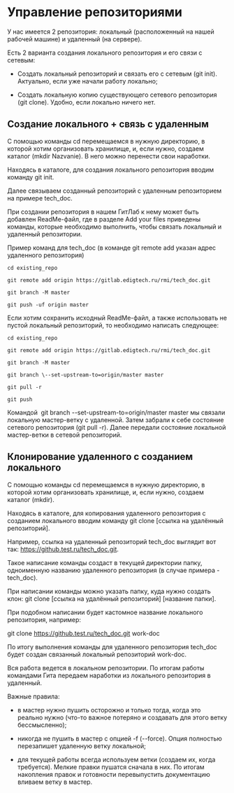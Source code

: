 # Управление репозиториями 

У нас имеется 2 репозитория: локальный (расположенный на нашей рабочей
машине) и удаленный (на сервере).

Есть 2 варианта создания локального репозитория и его связи с сетевым:

-   Создать локальный репозиторий и связать его с сетевым (git init).
    Актуально, если уже начали работу локально;

-   Создать локальную копию существующего сетевого репозитория (git
    clone). Удобно, если локально ничего нет.

## Создание локального + связь с удаленным 

С помощью команды cd перемещаемся в нужную директорию, в которой хотим
организовать хранилище, и, если нужно, создаем каталог (mkdir Nazvanie). В него
можно перенести свои наработки.

Находясь в каталоге, для создания локального репозитория вводим команду
git init.

Далее связываем созданный репозиторий с удаленным репозиторием на
примере tech_doc.

При создании репозитория в нашем ГитЛаб к нему может быть добавлен
ReadMe-файл, где в разделе Add your files приведены команды, которые
необходимо выполнить, чтобы связать локальный и удаленный репозитории.

Пример команд для tech_doc (в команде git remote add указан адрес
удаленного репозитория)

```cd existing_repo```

```git remote add origin https://gitlab.edigtech.ru/rmi/tech_doc.git```

```git branch -M master```

```git push -uf origin master```

Если хотим сохранить исходный ReadMe-файл, а также использовать не
пустой локальный репозиторий, то необходимо написать следующее:

```cd existing_repo```

```git remote add origin https://gitlab.edigtech.ru/rmi/tech_doc.git```

```git branch -M master```

```git branch \--set-upstream-to=origin/master master```

```git pull -r```

```git push```

Командой  git branch \--set-upstream-to=origin/master master мы связали
локальную мастер-ветку с удаленной. Затем забрали к себе состояние
сетевого репозитория (git pull -r). Далее передали состояние локальной
мастер-ветки в сетевой репозиторий.

## Клонирование удаленного с созданием локального

С помощью команды cd перемещаемся в нужную директорию, в которой хотим
организовать хранилище, и, если нужно, создаем каталог (mkdir).

Находясь в каталоге, для копирования удаленного репозитория с созданием
локального вводим команду git clone [ссылка на удалённый репозиторий].

Например, ссылка на удаленный репозиторий tech_doc выглядит вот
так: <https://github.test.ru/tech_doc.git>.

Такое написание команды создаст в текущей директории папку, одноименную
названию удаленного репозитория (в случае примера -  tech_doc).

При написании команды можно указать папку, куда нужно создать клон: git
clone [ссылка на удалённый репозиторий] [название папки].

При подобном написании будет кастомное название локального репозитория,
например:

git clone https://github.test.ru/tech_doc.git work-doc

По итогу выполнения команды для удаленного репозитория tech_doc будет
создан связанный локальный репозиторий work-doc.

Вся работа ведется в локальном репозитории. По итогам работы командами
Гита передаем наработки из локального репозитория в удаленный.

Важные правила:

-   в мастер нужно пушить осторожно и только тогда, когда это реально
    нужно (что-то важное потеряно и создавать для этого ветку
    бессмысленно);

-   никогда не пушить в мастер с опцией -f (--force). Опция полностью
    перезапишет удаленную ветку локальной;

-   для текущей работы всегда используем ветки (создаем их, когда
    требуется). Мелкие правки пушатся сначала в них. По итогам
    накопления правок и готовности перевыпустить документацию вливаем
    ветку в мастер.
